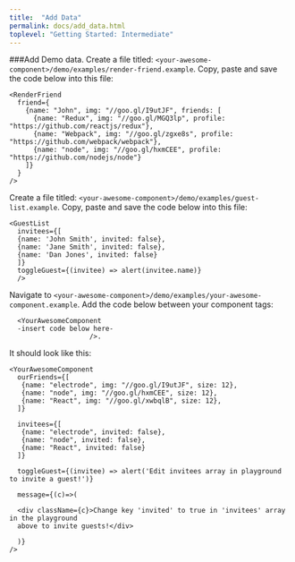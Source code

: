 ```yaml
---
title:  "Add Data"
permalink: docs/add_data.html
toplevel: "Getting Started: Intermediate"
---
```


###Add Demo data.
Create a file titled: `<your-awesome-component>/demo/examples/render-friend.example`. Copy, paste and save the code below into this file:

```
<RenderFriend
  friend={
    {name: "John", img: "//goo.gl/I9utJF", friends: [
      {name: "Redux", img: "//goo.gl/MGQ3lp", profile: "https://github.com/reactjs/redux"},
      {name: "Webpack", img: "//goo.gl/zgxe8s", profile: "https://github.com/webpack/webpack"},
      {name: "node", img: "//goo.gl/hxmCEE", profile: "https://github.com/nodejs/node"}
    ]}
  }
/>
```

Create a file titled: `<your-awesome-component>/demo/examples/guest-list.example`. Copy, paste and save the code below into this file:

```
<GuestList
  invitees={[
  {name: 'John Smith', invited: false},
  {name: 'Jane Smith', invited: false},
  {name: 'Dan Jones', invited: false}
  ]}
  toggleGuest={(invitee) => alert(invitee.name)}
  />
```

Navigate to `<your-awesome-component>/demo/examples/your-awesome-component.example`. Add the code below between your component tags:

```
  <YourAwesomeComponent
  -insert code below here-
                    />.
```
It should look like this:

```
<YourAwesomeComponent
  ourFriends={[
   {name: "electrode", img: "//goo.gl/I9utJF", size: 12},
   {name: "node", img: "//goo.gl/hxmCEE", size: 12},
   {name: "React", img: "//goo.gl/xwbqlB", size: 12},
  ]}

  invitees={[
   {name: "electrode", invited: false},
   {name: "node", invited: false},
   {name: "React", invited: false}
  ]}

  toggleGuest={(invitee) => alert('Edit invitees array in playground to invite a guest!')}

  message={(c)=>(

  <div className={c}>Change key 'invited' to true in 'invitees' array in the playground
  above to invite guests!</div>

  )}
/>
```
